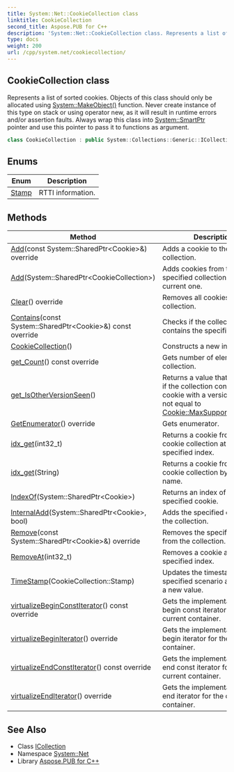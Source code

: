 ```yaml
---
title: System::Net::CookieCollection class
linktitle: CookieCollection
second_title: Aspose.PUB for C++
description: 'System::Net::CookieCollection class. Represents a list of sorted cookies. Objects of this class should only be allocated using System::MakeObject() function. Never create instance of this type on stack or using operator new, as it will result in runtime errors and/or assertion faults. Always wrap this class into System::SmartPtr pointer and use this pointer to pass it to functions as argument in C++.'
type: docs
weight: 200
url: /cpp/system.net/cookiecollection/
---
```

## CookieCollection class


Represents a list of sorted cookies. Objects of this class should only be allocated using [System::MakeObject()](../../system/makeobject/) function. Never create instance of this type on stack or using operator new, as it will result in runtime errors and/or assertion faults. Always wrap this class into [System::SmartPtr](../../system/smartptr/) pointer and use this pointer to pass it to functions as argument.

```cpp
class CookieCollection : public System::Collections::Generic::ICollection<System::SharedPtr<System::Net::Cookie>>
```

## Enums

| Enum | Description |
| --- | --- |
| [Stamp](./stamp/) | RTTI information. |
## Methods

| Method | Description |
| --- | --- |
| [Add](./add/)(const System::SharedPtr\<Cookie\>\&) override | Adds a cookie to the collection. |
| [Add](./add/)(System::SharedPtr\<CookieCollection\>) | Adds cookies from the specified collection to the current one. |
| [Clear](./clear/)() override | Removes all cookies from the collection. |
| [Contains](./contains/)(const System::SharedPtr\<Cookie\>\&) const override | Checks if the collection contains the specified cookie. |
| [CookieCollection](./cookiecollection/)() | Constructs a new instance. |
| [get_Count](./get_count/)() const override | Gets number of elements in collection. |
| [get_IsOtherVersionSeen](./get_isotherversionseen/)() | Returns a value that indicates if the collection contains a cookie with a version that is not equal to [Cookie::MaxSupportedVersion](../cookie/maxsupportedversion/). |
| [GetEnumerator](./getenumerator/)() override | Gets enumerator. |
| [idx_get](./idx_get/)(int32_t) | Returns a cookie from the cookie collection at the specified index. |
| [idx_get](./idx_get/)(String) | Returns a cookie from the cookie collection by specified name. |
| [IndexOf](./indexof/)(System::SharedPtr\<Cookie\>) | Returns an index of the specified cookie. |
| [InternalAdd](./internaladd/)(System::SharedPtr\<Cookie\>, bool) | Adds the specified cookie to the collection. |
| [Remove](./remove/)(const System::SharedPtr\<Cookie\>\&) override | Removes the specified cookie from the collection. |
| [RemoveAt](./removeat/)(int32_t) | Removes a cookie at the specified index. |
| [TimeStamp](./timestamp/)(CookieCollection::Stamp) | Updates the timestamp by specified scenario and returns a new value. |
| [virtualizeBeginConstIterator](./virtualizebeginconstiterator/)() const override | Gets the implementation of begin const iterator for the current container. |
| [virtualizeBeginIterator](./virtualizebeginiterator/)() override | Gets the implementation of begin iterator for the current container. |
| [virtualizeEndConstIterator](./virtualizeendconstiterator/)() const override | Gets the implementation of end const iterator for the current container. |
| [virtualizeEndIterator](./virtualizeenditerator/)() override | Gets the implementation of end iterator for the current container. |
## See Also

* Class [ICollection](../../system.collections.generic/icollection/)
* Namespace [System::Net](../)
* Library [Aspose.PUB for C++](../../)
